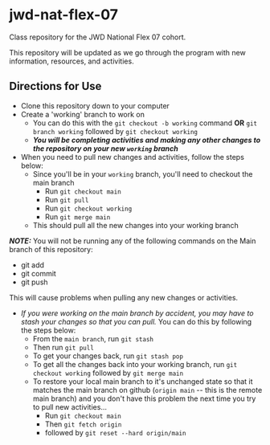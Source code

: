 # jwd-nat-flex-07


Class repository for the JWD National Flex 07 cohort.

This repository will be updated as we go through the program with new information, resources, and activities.

## Directions for Use

- Clone this repository down to your computer
- Create a 'working' branch to work on
  - You can do this with the
  `git checkout -b working` command
  **OR**
  `git branch working`
  followed by `git checkout working`
  - ***You will be completing activities and making any other changes to the repository on your new `working` branch***
- When you need to pull new changes and activities, follow the steps below:
  - Since you'll be in your `working` branch, you'll need to checkout the main branch
    - Run `git checkout main`
    - Run `git pull`
    - Run `git checkout working`
    - Run `git merge main`
  - This should pull all the new changes into your working branch

***NOTE:***
You will not be running any of the following commands on the Main branch of this repository:

- git add
- git commit
- git push

This will cause problems when pulling any new changes or activities.

- *If you were working on the main branch by accident, you may have to stash your changes so that you can pull.* You can do this by following the steps below:
  - From the `main branch`, run `git stash`
  - Then run `git pull`
  - To get your changes back, run `git stash pop`
  - To get all the changes back into your working branch, run `git checkout working` followed by `git merge main`
  - To restore your local main branch to it's unchanged state so that it matches the main branch on github (`origin main` -- this is the remote main branch) and you don't have this problem the next time you try to pull new activities...
    - Run `git checkout main`
    - Then `git fetch origin`
    - followed by `git reset --hard origin/main`
